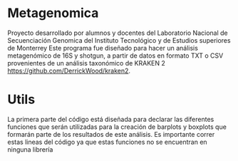 # Metagenomica 
Proyecto desarrollado por alumnos y docentes del Laboratorio Nacional de Secuenciación Genomica del Instituto Tecnológico y de Estudios superiores de Monterrey
Este programa fue diseñado para hacer un análisis metagenómico de 16S y shotgun, a partir de datos en formato TXT o CSV provenientes de un análisis taxonómico de KRAKEN 2 https://github.com/DerrickWood/kraken2. 

# Utils 
La primera parte del código está diseñada para declarar las diferentes funciones que serán utilizadas para la creación de barplots y boxplots que formarán parte de los resultados de este análisis. 
Es importante correr estas lineas del código ya que estas funciones no se encuentran en ninguna librería 
